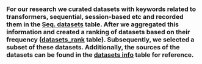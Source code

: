 ### For our research we curated datasets with keywords related to transformers, sequential, session-based etc and recorded them in the [Seq. datasets](Seq_datasets.xlsx) table. After we aggregated this information and created a ranking of datasets based on their frequency ([datasets_rank](datasets_rank.xlsx) table). Subsequently, we selected a subset of these datasets. Additionally, the sources of the datasets can be found in the [datasets info](Dataset_info.xlsx) table for reference.

